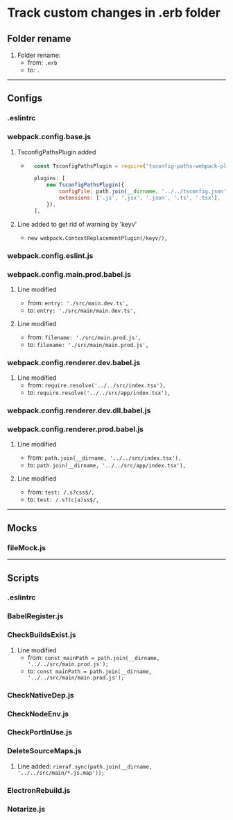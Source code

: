 # Track custom changes in .erb folder

## Folder rename

1. Folder rename:
    - from: `.erb`
    - to: `.`

---

## Configs

### .eslintrc

### webpack.config.base.js

1. TsconfigPathsPlugin added

    - ```javascript
        const TsconfigPathsPlugin = require('tsconfig-paths-webpack-plugin');

        plugins: [
            new TsconfigPathsPlugin({
                configFile: path.join(__dirname, '../../tsconfig.json'),
                extensions: ['.js', '.jsx', '.json', '.ts', '.tsx'],
            }),
        ],
      ```

2. Line added to get rid of warning by 'keyv'
    - `new webpack.ContextReplacementPlugin(/keyv/),`

### webpack.config.eslint.js

### webpack.config.main.prod.babel.js

1. Line modified

    - from: `entry: './src/main.dev.ts',`
    - to: `entry: './src/main/main.dev.ts',`

2. Line modified
    - from: `filename: './src/main.prod.js',`
    - to: `filename: './src/main/main.prod.js',`

### webpack.config.renderer.dev.babel.js

1. Line modified
    - from: `require.resolve('../../src/index.tsx'),`
    - to: `require.resolve('../../src/app/index.tsx'),`

### webpack.config.renderer.dev.dll.babel.js

### webpack.config.renderer.prod.babel.js

1. Line modified

    - from: `path.join(__dirname, '../../src/index.tsx'),`
    - to: `path.join(__dirname, '../../src/app/index.tsx'),`

2. Line modified
    - from: `test: /.s?css$/,`
    - to: `test: /.s?(c|a)ss$/,`

---

## Mocks

### fileMock.js

---

## Scripts

### .eslintrc

### BabelRegister.js

### CheckBuildsExist.js

1. Line modified
    - from: `const mainPath = path.join(__dirname, '../../src/main.prod.js');`
    - to: `const mainPath = path.join(__dirname, '../../src/main/main.prod.js');`

### CheckNativeDep.js

### CheckNodeEnv.js

### CheckPortInUse.js

### DeleteSourceMaps.js

1. Line added: `rimraf.sync(path.join(__dirname, '../../src/main/*.js.map'));`

### ElectronRebuild.js

### Notarize.js

